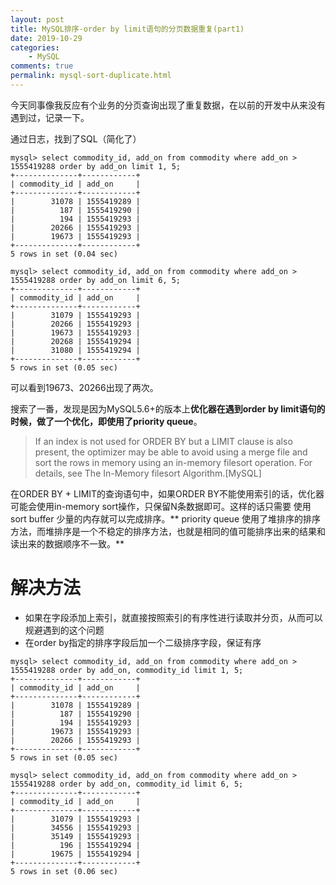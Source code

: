 ```yaml
---
layout: post
title: MySQL排序-order by limit语句的分页数据重复(part1)
date: 2019-10-29
categories:
    - MySQL
comments: true
permalink: mysql-sort-duplicate.html
---
```


今天同事像我反应有个业务的分页查询出现了重复数据，在以前的开发中从来没有遇到过，记录一下。

通过日志，找到了SQL（简化了）
```
mysql> select commodity_id, add_on from commodity where add_on > 1555419288 order by add_on limit 1, 5;
+--------------+------------+
| commodity_id | add_on     |
+--------------+------------+
|        31078 | 1555419289 |
|          187 | 1555419290 |
|          194 | 1555419293 |
|        20266 | 1555419293 |
|        19673 | 1555419293 |
+--------------+------------+
5 rows in set (0.04 sec)

mysql> select commodity_id, add_on from commodity where add_on > 1555419288 order by add_on limit 6, 5;
+--------------+------------+
| commodity_id | add_on     |
+--------------+------------+
|        31079 | 1555419293 |
|        20266 | 1555419293 |
|        19673 | 1555419293 |
|        20268 | 1555419294 |
|        31080 | 1555419294 |
+--------------+------------+
5 rows in set (0.05 sec)
```
可以看到19673、20266出现了两次。

搜索了一番，发现是因为MySQL5.6+的版本上**优化器在遇到order by limit语句的时候，做了一个优化，即使用了priority queue**。

> If an index is not used for ORDER BY but a LIMIT clause is also present, the optimizer may be able to avoid using a merge file and sort the rows in memory using an in-memory filesort operation. For details, see The In-Memory filesort Algorithm.[MySQL]

在ORDER BY + LIMIT的查询语句中，如果ORDER BY不能使用索引的话，优化器可能会使用in-memory sort操作，只保留N条数据即可。这样的话只需要 使用sort buffer 少量的内存就可以完成排序。** priority queue 使用了堆排序的排序方法，而堆排序是一个不稳定的排序方法，也就是相同的值可能排序出来的结果和读出来的数据顺序不一致。**

# 解决方法
- 如果在字段添加上索引，就直接按照索引的有序性进行读取并分页，从而可以规避遇到的这个问题
- 在order by指定的排序字段后加一个二级排序字段，保证有序

```
mysql> select commodity_id, add_on from commodity where add_on > 1555419288 order by add_on, commodity_id limit 1, 5;
+--------------+------------+
| commodity_id | add_on     |
+--------------+------------+
|        31078 | 1555419289 |
|          187 | 1555419290 |
|          194 | 1555419293 |
|        19673 | 1555419293 |
|        20266 | 1555419293 |
+--------------+------------+
5 rows in set (0.05 sec)

mysql> select commodity_id, add_on from commodity where add_on > 1555419288 order by add_on, commodity_id limit 6, 5;
+--------------+------------+
| commodity_id | add_on     |
+--------------+------------+
|        31079 | 1555419293 |
|        34556 | 1555419293 |
|        35149 | 1555419293 |
|          196 | 1555419294 |
|        19675 | 1555419294 |
+--------------+------------+
5 rows in set (0.06 sec)
```